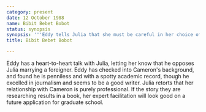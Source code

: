 ```yaml
---
category: present
date: 12 October 1988
name: Bibit Bebet Bobot
status: synopsis
synopsis: '''Eddy tells Julia that she must be careful in her choice of a future husband.'''
title: Bibit Bebet Bobot

---
```






Eddy has a heart-to-heart talk with
Julia, letting her know that he opposes Julia marrying a foreigner. Eddy
has checked into Cameron's background, and found he is penniless and
with a spotty academic record, though he excelled in journalism and
seems to be a good writer. Julia retorts that her relationship with
Cameron is purely professional. If the story they are researching
results in a book, her expert facilitation will look good on a future
application for graduate school.
